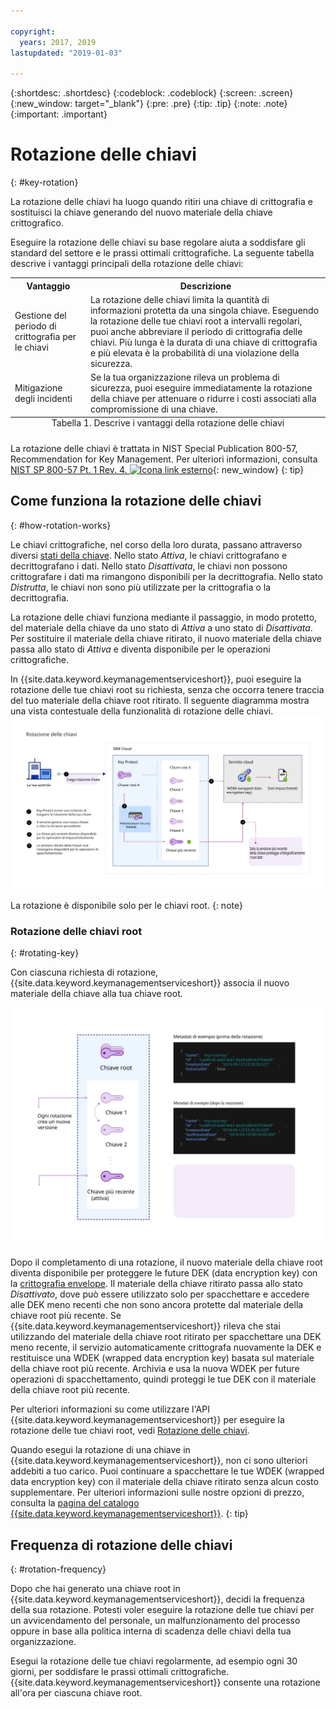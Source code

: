 ```yaml
---

copyright:
  years: 2017, 2019
lastupdated: "2019-01-03"

---
```


{:shortdesc: .shortdesc}
{:codeblock: .codeblock}
{:screen: .screen}
{:new_window: target="_blank"}
{:pre: .pre}
{:tip: .tip}
{:note: .note}
{:important: .important}

# Rotazione delle chiavi
{: #key-rotation}

La rotazione delle chiavi ha luogo quando ritiri una chiave di crittografia e sostituisci la chiave generando del nuovo materiale della chiave crittografico.

Eseguire la rotazione delle chiavi su base regolare aiuta a soddisfare gli standard del settore e le prassi ottimali crittografiche. La seguente tabella descrive i vantaggi principali della rotazione delle chiavi:

<table>
  <th>Vantaggio</th>
  <th>Descrizione</th>
  <tr>
    <td>Gestione del periodo di crittografia per le chiavi</td>
    <td>La rotazione delle chiavi limita la quantità di informazioni protetta da una singola chiave. Eseguendo la rotazione delle tue chiavi root a intervalli regolari, puoi anche abbreviare il periodo di crittografia delle chiavi. Più lunga è la durata di una chiave di crittografia e più elevata è la probabilità di una violazione della sicurezza.</td>
  </tr>
  <tr>
    <td>Mitigazione degli incidenti</td>
    <td>Se la tua organizzazione rileva un problema di sicurezza, puoi eseguire immediatamente la rotazione della chiave per attenuare o ridurre i costi associati alla compromissione di una chiave.</td>
  </tr>

  <caption style="caption-side:bottom;">Tabella 1. Descrive i vantaggi della rotazione delle chiavi</caption>
</table>

La rotazione delle chiavi è trattata in NIST Special Publication 800-57, Recommendation for Key Management. Per ulteriori informazioni, consulta [NIST SP 800-57 Pt. 1 Rev. 4. ![Icona link esterno](../../../icons/launch-glyph.svg "Icona link esterno")](http://nvlpubs.nist.gov/nistpubs/SpecialPublications/NIST.SP.800-57pt1r4.pdf){: new_window}
{: tip}

## Come funziona la rotazione delle chiavi
{: #how-rotation-works}

Le chiavi crittografiche, nel corso della loro durata, passano attraverso diversi [stati della chiave](/docs/services/key-protect/concepts/key-states.html). Nello stato _Attiva_, le chiavi crittografano e decrittografano i dati. Nello stato _Disattivata_, le chiavi non possono crittografare i dati ma rimangono disponibili per la decrittografia. Nello stato _Distrutta_, le chiavi non sono più utilizzate per la crittografia o la decrittografia.

La rotazione delle chiavi funziona mediante il passaggio, in modo protetto, del materiale della chiave da uno stato di _Attiva_ a uno stato di _Disattivata_. Per sostituire il materiale della chiave ritirato, il nuovo materiale della chiave passa allo stato di _Attiva_ e diventa disponibile per le operazioni crittografiche.

In {{site.data.keyword.keymanagementserviceshort}}, puoi eseguire la rotazione delle tue chiavi root su richiesta, senza che occorra tenere traccia del tuo materiale della chiave root ritirato. Il seguente diagramma mostra una vista contestuale della funzionalità di rotazione delle chiavi.
![Il diagramma mostra una vista contestuale di una rotazione di chiavi.](../images/key-rotation_min.svg)

La rotazione è disponibile solo per le chiavi root.
{: note}

### Rotazione delle chiavi root
{: #rotating-key}

Con ciascuna richiesta di rotazione, {{site.data.keyword.keymanagementserviceshort}} associa il nuovo materiale della chiave alla tua chiave root. 

![Il diagramma mostra una vista in scala ridotta dello stack di chiavi root.](../images/root-key-stack_min.svg)

Dopo il completamento di una rotazione, il nuovo materiale della chiave root diventa disponibile per proteggere le future DEK (data encryption key) con la [crittografia envelope](/docs/services/key-protect/concepts/envelope-encryption.html). Il materiale della chiave ritirato passa allo stato _Disattivato_, dove può essere utilizzato solo per spacchettare e accedere alle DEK meno recenti che non sono ancora protette dal materiale della chiave root più recente. Se {{site.data.keyword.keymanagementserviceshort}} rileva che stai utilizzando del materiale della chiave root ritirato per spacchettare una DEK meno recente, il servizio automaticamente crittografa nuovamente la DEK e restituisce una WDEK (wrapped data encryption key) basata sul materiale della chiave root più recente. Archivia e usa la nuova WDEK per future operazioni di spacchettamento, quindi proteggi le tue DEK con il materiale della chiave root più recente.

Per ulteriori informazioni su come utilizzare l'API {{site.data.keyword.keymanagementserviceshort}} per eseguire la rotazione delle tue chiavi root, vedi [Rotazione delle chiavi](/docs/services/key-protect/rotate-keys.html).

Quando esegui la rotazione di una chiave in {{site.data.keyword.keymanagementserviceshort}}, non ci sono ulteriori addebiti a tuo carico. Puoi continuare a spacchettare le tue WDEK (wrapped data encryption key) con il materiale della chiave ritirato senza alcun costo supplementare. Per ulteriori informazioni sulle nostre opzioni di prezzo, consulta la [pagina del catalogo {{site.data.keyword.keymanagementserviceshort}}](https://{DomainName}/catalog/services/key-protect).
{: tip}

## Frequenza di rotazione delle chiavi
{: #rotation-frequency}

Dopo che hai generato una chiave root in {{site.data.keyword.keymanagementserviceshort}}, decidi la frequenza della sua rotazione. Potesti voler eseguire la rotazione delle tue chiavi per un avvicendamento del personale, un malfunzionamento del processo oppure in base alla politica interna di scadenza delle chiavi della tua organizzazione. 

Esegui la rotazione delle tue chiavi regolarmente, ad esempio ogni 30 giorni, per soddisfare le prassi ottimali crittografiche. {{site.data.keyword.keymanagementserviceshort}} consente una rotazione all'ora per ciascuna chiave root.
